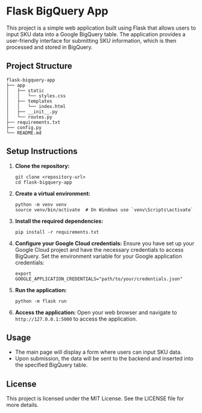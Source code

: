 # Flask BigQuery App

This project is a simple web application built using Flask that allows users to input SKU data into a Google BigQuery table. The application provides a user-friendly interface for submitting SKU information, which is then processed and stored in BigQuery.

## Project Structure

```
flask-bigquery-app
├── app
│   ├── static
│   │   └── styles.css
│   ├── templates
│   │   └── index.html
│   ├── __init__.py
│   └── routes.py
├── requirements.txt
├── config.py
└── README.md
```

## Setup Instructions

1. **Clone the repository:**
   ```
   git clone <repository-url>
   cd flask-bigquery-app
   ```

2. **Create a virtual environment:**
   ```
   python -m venv venv
   source venv/bin/activate  # On Windows use `venv\Scripts\activate`
   ```

3. **Install the required dependencies:**
   ```
   pip install -r requirements.txt
   ```

4. **Configure your Google Cloud credentials:**
   Ensure you have set up your Google Cloud project and have the necessary credentials to access BigQuery. Set the environment variable for your Google application credentials:
   ```
   export GOOGLE_APPLICATION_CREDENTIALS="path/to/your/credentials.json"
   ```

5. **Run the application:**
   ```
   python -m flask run
   ```

6. **Access the application:**
   Open your web browser and navigate to `http://127.0.0.1:5000` to access the application.

## Usage

- The main page will display a form where users can input SKU data.
- Upon submission, the data will be sent to the backend and inserted into the specified BigQuery table.

## License

This project is licensed under the MIT License. See the LICENSE file for more details.